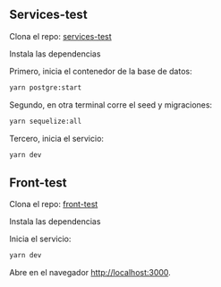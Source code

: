 ## Services-test

Clona el repo: [services-test](https://github.com/lorenalugo/services-test)

Instala las dependencias


Primero, inicia el contenedor de la base de datos:

```bash
yarn postgre:start
```

Segundo, en otra terminal corre el seed y migraciones:

```bash
yarn sequelize:all
```

Tercero, inicia el servicio:

```bash
yarn dev
```


## Front-test

Clona el repo: [front-test](https://github.com/lorenalugo/front-test)

Instala las dependencias

Inicia el servicio:

```bash
yarn dev
```

Abre en el navegador [http://localhost:3000](http://localhost:3000).

